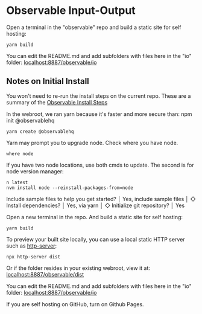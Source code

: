 # Observable Input-Output

Open a terminal in the "observable" repo and build a static site for self hosting:

	yarn build

You can edit the README.md and add subfolders with files here in the "io" folder:
[localhost:8887/observable/io](http://localhost:8887/observable/io/)

## Notes on Initial Install

You won't need to re-run the install steps on the current repo.
These are a summary of the [Observable Install Steps](
https://observablehq.com/framework/getting-started#3.-publish)

In the webroot, we ran yarn because it's faster and more secure than: npm init @observablehq

	yarn create @observablehq

Yarn may prompt you to upgrade node. Check where you have node.

	where node

If you have two node locations, use both cmds to update. The second is for node version manager:

	n latest
	nvm install node --reinstall-packages-from=node

Include sample files to help you get started?
│  Yes, include sample files
│
◇  Install dependencies?
│  Yes, via yarn
│
◇  Initialize git repository?
│  Yes

Open a new terminal in the repo.
And build a static site for self hosting:

	yarn build

To preview your built site locally, you can use a local static HTTP server such as [http-server](https://github.com/http-party/http-server):

	npx http-server dist

Or if the folder resides in your existing webroot, view it at:
[localhost:8887/observable/dist](http://localhost:8887/observable/dist/)

You can edit the README.md and add subfolders with files here in the "io" folder:
[localhost:8887/observable/io](http://localhost:8887/observable/io/)


If you are self hosting on GitHub, turn on Github Pages.